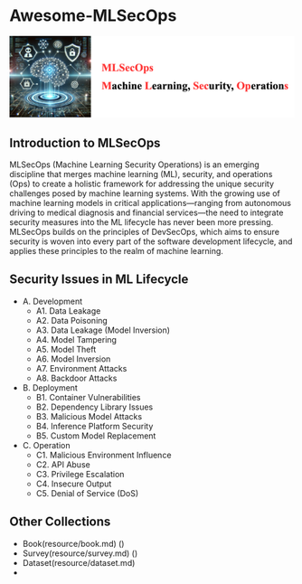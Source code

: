# Awesome-MLSecOps

[<img src="figure/Title.png" alt="Awesome-LM-SSP" width="800" height="auto" class="center">](.)

## Introduction to MLSecOps

MLSecOps (Machine Learning Security Operations) is an emerging discipline that merges machine learning (ML), security, and operations (Ops) to create a holistic framework for addressing the unique security challenges posed by machine learning systems. With the growing use of machine learning models in critical applications—ranging from autonomous driving to medical diagnosis and financial services—the need to integrate security measures into the ML lifecycle has never been more pressing. MLSecOps builds on the principles of DevSecOps, which aims to ensure security is woven into every part of the software development lifecycle, and applies these principles to the realm of machine learning.

## Security Issues in ML Lifecycle 
- A. Development
  - A1. Data Leakage
  - A2. Data Poisoning
  - A3. Data Leakage (Model Inversion)
  - A4. Model Tampering
  - A5. Model Theft
  - A6. Model Inversion
  - A7. Environment Attacks
  - A8. Backdoor Attacks
- B. Deployment
  - B1. Container Vulnerabilities
  - B2. Dependency Library Issues
  - B3. Malicious Model Attacks
  - B4. Inference Platform Security
  - B5. Custom Model Replacement
- C. Operation
  - C1. Malicious Environment Influence
  - C2. API Abuse
  - C3. Privilege Escalation
  - C4. Insecure Output
  - C5. Denial of Service (DoS)


## Other Collections
- Book(resource/book.md) ()
- Survey(resource/survey.md) ()
- Dataset(resource/dataset.md)
- 
